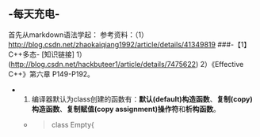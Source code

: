 ## -每天充电-
首先从markdown语法学起：
   参考资料：（1）http://blog.csdn.net/zhaokaiqiang1992/article/details/41349819
###-【1】C++多态-
[知识链接]
1）(http://blog.csdn.net/hackbuteer1/article/details/7475622)
2）《Effective C++》第六章 P149-P192。
- 1. 编译器默认为class创建的函数有：**默认(default)构造函数**、**复制(copy)构造函数**、**复制赋值(copy assignment)操作符**和**析构函数**。 
  - > class Empty{
